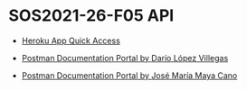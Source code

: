 # SOS2021-26-F05 API

+ [Heroku App Quick Access](https://sos2021-darlopvil-l07.herokuapp.com/)

+ [Postman Documentation Portal by ](https://documenter.getpostman.com/view/14944672/TzJoE12v) [Darío López Villegas](https://github.com/darlopvil)

+ [Postman Documentation Portal by ](https://documenter.getpostman.com/view/9628248/TzJoDfw1) [José María Maya Cano ](https://github.com/josemarimaya)


